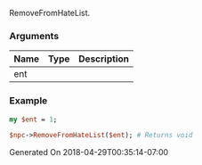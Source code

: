 RemoveFromHateList.
### Arguments
**Name**|**Type**|**Description**
:---|:---|:---
ent||

### Example

```perl
my $ent = 1;

$npc->RemoveFromHateList($ent); # Returns void
```


Generated On 2018-04-29T00:35:14-07:00